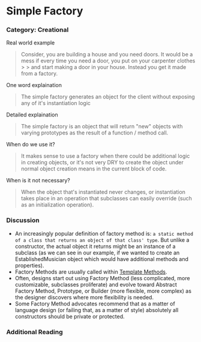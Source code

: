 # Simple Factory

### Category: Creational

Real world example

> Consider, you are building a house and you need doors. It would be a mess if every time you need a door, you put on your carpenter clothes > > and start making a door in your house. Instead you get it made from a factory.

One word explaination

> The simple factory generates an object for the client without exposing any of it's instantiation logic

Detailed explaination

> The simple factory is an object that will return "new" objects with varying prototypes as the result of a function / method call.

When do we use it?

> It makes sense to use a factory when there could be additional logic in creating objects, or it's not very DRY to create the object under normal object creation means in the current block of code.

When is it not necessary?

> When the object that's instantiated never
> changes, or instantiation takes place in an operation that subclasses can
> easily override (such as an initialization operation).

### Discussion

- An increasingly popular definition of factory method is: `a static method of a class that returns an object of that class' type`. But unlike a constructor, the actual object it returns might be an instance of a subclass (as we can see in our example, if we wanted to create an EstablishedMusician object which would have additional methods and properties).
- Factory Methods are usually called within [Template Methods](https://en.wikipedia.org/wiki/Template_method_pattern).
- Often, designs start out using Factory Method (less complicated, more customizable, subclasses proliferate) and evolve toward Abstract Factory Method, Prototype, or Builder (more flexible, more complex) as the designer discovers where more flexibility is needed.
- Some Factory Method advocates recommend that as a matter of language design (or failing that, as a matter of style) absolutely all constructors should be private or protected.

### Additional Reading


